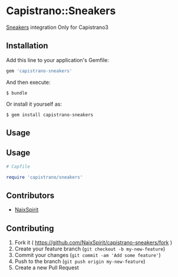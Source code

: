 # Capistrano::Sneakers

[Sneakers](https://github.com/jondot/sneakers) integration Only for Capistrano3

## Installation

Add this line to your application's Gemfile:

```ruby
gem 'capistrano-sneakers'
```

And then execute:

    $ bundle

Or install it yourself as:

    $ gem install capistrano-sneakers

## Usage

## Usage
```ruby
# Capfile

require 'capistrano/sneakers'
```

## Contributors

- [NaixSpirit](https://github.com/NaixSpirit)

## Contributing

1. Fork it ( https://github.com/NaixSpirit/capistrano-sneakers/fork )
2. Create your feature branch (`git checkout -b my-new-feature`)
3. Commit your changes (`git commit -am 'Add some feature'`)
4. Push to the branch (`git push origin my-new-feature`)
5. Create a new Pull Request
